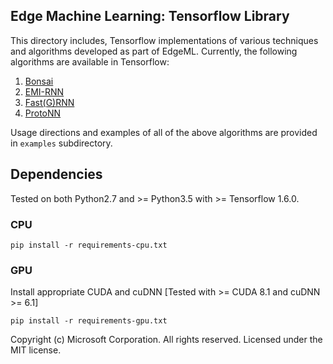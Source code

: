## Edge Machine Learning: Tensorflow Library 

This directory includes, Tensorflow implementations of various techniques and
algorithms developed as part of EdgeML. Currently, the following algorithms are
available in Tensorflow:

1. [Bonsai](../docs/publications/Bonsai.pdf)
2. [EMI-RNN](../docs/publications/EMI-RNN.pdf)
3. [Fast(G)RNN](../docs/publications/FastGRNN.pdf)
4. [ProtoNN](../docs/publications/ProtoNN.pdf)

Usage directions and examples of all of the above algorithms are provided in
`examples` subdirectory. 

## Dependencies

Tested on both Python2.7 and >= Python3.5 with >= Tensorflow 1.6.0.

### CPU
``` 
pip install -r requirements-cpu.txt
```
### GPU

Install appropriate CUDA and cuDNN [Tested with >= CUDA 8.1 and cuDNN >= 6.1]
```
pip install -r requirements-gpu.txt
```

Copyright (c) Microsoft Corporation. All rights reserved.
Licensed under the MIT license.
